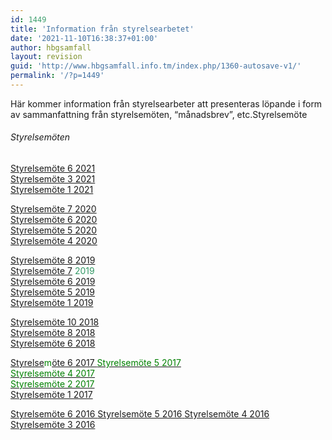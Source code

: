 ```yaml
---
id: 1449
title: 'Information från styrelsearbetet'
date: '2021-11-10T16:38:37+01:00'
author: hbgsamfall
layout: revision
guid: 'http://www.hbgsamfall.info.tm/index.php/1360-autosave-v1/'
permalink: '/?p=1449'
---
```


Här kommer information från styrelsearbeter att presenteras löpande i form av sammanfattning från styrelsemöten, “månadsbrev”, etc.Styrelsemöte

###### Styrelsemöten

[Styrelsemöte 6 2021](http://www.hbgsamfall.win/wp-content/uploads/2021/10/Beslutsprotokoll-3-2021.pdf)  
[Styrelsemöte 3 2021](http://www.hbgsamfall.win/wp-content/uploads/2021/05/Beslutsprotokoll-2-2021.pdf)  
[Styrelsemöte 1 2021](http://www.hbgsamfall.win/wp-content/uploads/2021/05/Beslutsprotokoll-1-2021.pdf)

[Styrelsemöte 7 2020](http://www.hbgsamfall.win/wp-content/uploads/2021/03/Beslutsprotokoll-4-2020.pdf)  
[Styrelsemöte 6 2020](http://www.hbgsamfall.win/wp-content/uploads/2020/11/Beslutsprotokoll-3-2020.pdf)  
[Styrelsemöte 5 2020](http://www.hbgsamfall.win/wp-content/uploads/2020/11/Beslutsprotokoll-2-2020.pdf)  
[Styrelsemöte 4 2020](http://www.hbgsamfall.win/wp-content/uploads/2020/11/Beslutsprotokoll-1-2020.pdf)

[Styrelsemöte 8 2019](http://www.hbgsamfall.win/wp-content/uploads/2020/01/Beslutsprotokoll-5-2019.pdf)  
[Styrelsemöte 7](http://www.hbgsamfall.win/wp-content/uploads/2020/01/Beslutsprotokoll-4-2019.pdf) <span style="color: #339966;">2019</span>  
[Styrelsemöte 6 2019](http://www.hbgsamfall.win/wp-content/uploads/2019/10/Beslutsprotokoll-3-2019.pdf)  
[Styrelsemöte 5 2019](http://www.hbgsamfall.win/wp-content/uploads/2019/09/Beslutsprotokoll-2-2019.pdf)  
[Styrelsemöte 1 2019](http://www.hbgsamfall.win/wp-content/uploads/2019/02/Beslutsprotokoll-1-2019.pdf)

[Styrelsemöte 10 2018](http://www.hbgsamfall.win/wp-content/uploads/2019/02/Beslutsprotokoll-10-2018.pdf)  
[Styrelsemöte 8 2018](http://www.hbgsamfall.win/wp-content/uploads/2019/02/Beslutsprotokoll-8-2018.pdf)  
[Styrelsemöte 6 2018](http://www.hbgsamfall.win/wp-content/uploads/2018/10/Beslutsprotokoll-6-2018.pdf)

<span style="color: #008000;">[Styrelse](http://www.hbgsamfall.win/wp-content/uploads/2017/10/Beslutsprotokoll-6-2017.pdf)m[öte 6 2017  ](http://www.hbgsamfall.win/wp-content/uploads/2017/10/Beslutsprotokoll-6-2017.pdf)</span>[<span style="color: #008000;">Styrelsemöte 5 2017</span>](http://www.hbgsamfall.win/wp-content/uploads/2017/09/Beslutsprotokoll-5-2017.pdf)  
[<span style="color: #008000;">Styrelsemöte 4 2017</span>](http://www.hbgsamfall.win/wp-content/uploads/2017/09/Beslutsprotokoll-4-2017.pdf)  
[<span style="color: #008000;">Styrelsemöte 2 2017  
</span>](http://www.hbgsamfall.win/wp-content/uploads/2017/03/Beslutsprotokoll-2-2017-1.pdf)[Styrelsemöte 1 2017](http://www.hbgsamfall.win/wp-content/uploads/2017/02/Beslutsprotokoll-1-2017.pdf)

[Styrelsemöte 6 2016  ](http://www.hbgsamfall.win/wp-content/uploads/2016/12/Styrelsemöte-6-2016-1.pdf)[Styrelsemöte 5 2016](http://www.hbgsamfall.win/wp-content/uploads/2016/09/Beslutsprotokoll-5.pdf)[  ](http://www.hbgsamfall.win/wp-content/uploads/2016/12/Styrelsemöte-6-2016-1.pdf)[Styrelsemöte 4 2016](http://www.hbgsamfall.win/wp-content/uploads/2016/07/Styrelsemöte-4.pdf)  
[Styrelsemöte 3 2016](http://www.hbgsamfall.win/wp-content/uploads/2017/02/Beslutsprotokoll-1-2017.pdf)